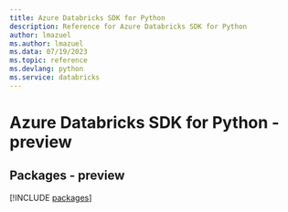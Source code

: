 ```yaml
---
title: Azure Databricks SDK for Python
description: Reference for Azure Databricks SDK for Python
author: lmazuel
ms.author: lmazuel
ms.data: 07/19/2023
ms.topic: reference
ms.devlang: python
ms.service: databricks
---
```

# Azure Databricks SDK for Python - preview
## Packages - preview
[!INCLUDE [packages](databricks-index.md)]